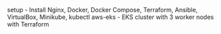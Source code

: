 setup - Install Nginx, Docker, Docker Compose, Terraform, Ansible, VirtualBox, Minikube, kubectl
aws-eks - EKS cluster with 3 worker nodes with Terraform 

